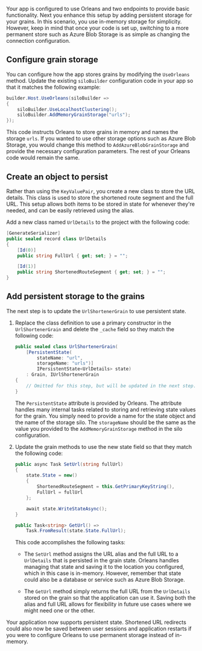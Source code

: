 Your app is configured to use Orleans and two endpoints to provide basic functionality. Next you enhance this setup by adding persistent storage for your grains. In this scenario, you use in-memory storage for simplicity. However, keep in mind that once your code is set up, switching to a more permanent store such as Azure Blob Storage is as simple as changing the connection configuration.

## Configure grain storage

You can configure how the app stores grains by modifying the `UseOrleans` method. Update the existing `siloBuilder` configuration code in your app so that it matches the following example:

```csharp
builder.Host.UseOrleans(siloBuilder =>
{
    siloBuilder.UseLocalhostClustering();
    siloBuilder.AddMemoryGrainStorage("urls");
});
```

This code instructs Orleans to store grains in memory and names the storage `urls`. If you wanted to use other storage options such as Azure Blob Storage, you would change this method to `AddAzureBlobGrainStorage` and provide the necessary configuration parameters. The rest of your Orleans code would remain the same.

## Create an object to persist

Rather than using the `KeyValuePair`, you create a new class to store the URL details. This class is used to store the shortened route segment and the full URL. This setup allows both items to be stored in state for whenever they're needed, and can be easily retrieved using the alias.

Add a new class named `UrlDetails` to the project with the following code:

```csharp
[GenerateSerializer]
public sealed record class UrlDetails
{
    [Id(0)]
    public string FullUrl { get; set; } = "";

    [Id(1)]
    public string ShortenedRouteSegment { get; set; } = "";
}
```

## Add persistent storage to the grains

The next step is to update the `UrlShortenerGrain` to use persistent state.

1. Replace the class definition to use a primary constructor in the `UrlShortenerGrain` and delete the `_cache` field so they match the following code:

    ```csharp
    public sealed class UrlShortenerGrain(
        [PersistentState(
            stateName: "url",
            storageName: "urls")]
            IPersistentState<UrlDetails> state)
        : Grain, IUrlShortenerGrain
    {
        // Omitted for this step, but will be updated in the next step...
    }
    ```

    The `PersistentState` attribute is provided by Orleans. The attribute handles many internal tasks related to storing and retrieving state values for the grain. You simply need to provide a name for the state object and the name of the storage silo. The `storageName` should be the same as the value you provided to the `AddMemoryGrainStorage` method in the silo configuration.

1. Update the grain methods to use the new state field so that they match the following code:

    ```csharp
    public async Task SetUrl(string fullUrl)
    {
        state.State = new()
        {
            ShortenedRouteSegment = this.GetPrimaryKeyString(),
            FullUrl = fullUrl
        };

        await state.WriteStateAsync();
    }

    public Task<string> GetUrl() =>
        Task.FromResult(state.State.FullUrl);
    ```

    This code accomplishes the following tasks:

    - The `SetUrl` method assigns the URL alias and the full URL to a `UrlDetails` that is persisted in the grain state. Orleans handles managing that state and saving it to the location you configured, which in this case is in-memory. However, remember that state could also be a database or service such as Azure Blob Storage.

    - The `GetUrl` method simply returns the full URL from the `UrlDetails` stored on the grain so that the application can use it. Saving both the alias and full URL allows for flexibility in future use cases where we might need one or the other.

Your application now supports persistent state. Shortened URL redirects could also now be saved between user sessions and application restarts if you were to configure Orleans to use permanent storage instead of in-memory.
